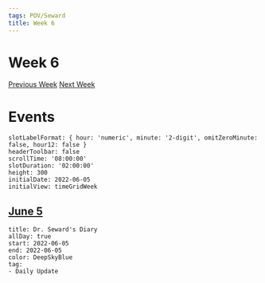 ```yaml
---
tags: POV/Seward
title: Week 6
---
```

# Week 6
[Previous Week](2022-W23.md)
[Next Week](2022-W25.md)

# Events
```itinerary
slotLabelFormat: { hour: 'numeric', minute: '2-digit', omitZeroMinute: false, hour12: false }
headerToolbar: false
scrollTime: '08:00:00'
slotDuration: '02:00:00'
height: 300
initialDate: 2022-06-05
initialView: timeGridWeek
```

##  [June 5](2022-06-05.md)

```itinerary-event
title: Dr. Seward's Diary
allDay: true
start: 2022-06-05
end: 2022-06-05
color: DeepSkyBlue
tag:
- Daily Update
```


